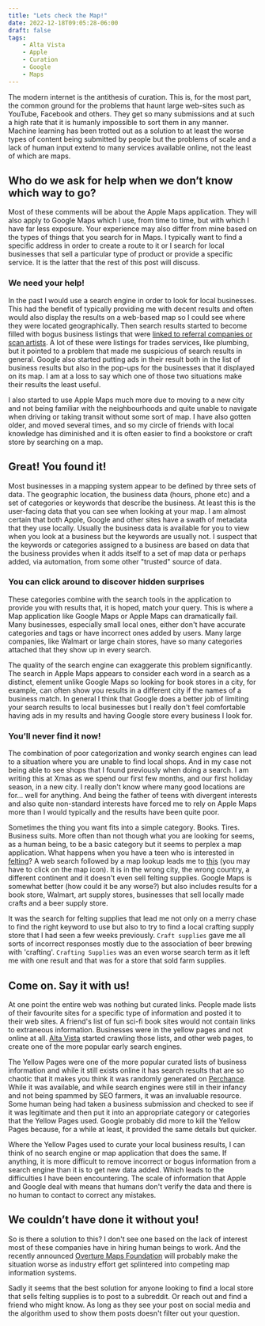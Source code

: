 ```yaml
---
title: "Lets check the Map!"
date: 2022-12-18T09:05:28-06:00
draft: false
tags:
    - Alta Vista
    - Apple
    - Curation
    - Google
    - Maps
---
```


The modern internet is the antithesis of curation. This is, for the most part, the common ground for the problems that haunt large web-sites such as YouTube, Facebook and others. They get so many submissions and at such a high rate that it is humanly impossible to sort them in any manner. Machine learning has been trotted out as a solution to at least the worse types of content being submitted by people but the problems of scale and a lack of human input extend to many services available online, not the least of which are maps.

## Who do we ask for help when we don’t know which way to go?

Most of these comments will be about the Apple Maps application. They will also apply to Google Maps which I use, from time to time, but with which I have far less exposure. Your experience may also differ from mine based on the types of things that you search for in Maps. I typically want to find a specific address in order to create a route to it or I search for local businesses that sell a particular type of product or provide a specific service. It is the latter that the rest of this post will discuss.

### We need your help!

In the past I would use a search engine in order to look for local businesses. This had the benefit of typically providing me with decent results and often would also display the results on a web-based map so I could see where they were located geographically. Then search results started to become filled with bogus business listings that were [linked to  referral companies or scan artists](https://searchengineland.com/millions-of-fake-google-maps-listings-hurt-real-business-and-consumers-318629). A lot of these were listings for trades services, like plumbing, but it pointed to a problem that made me suspicious of search results in general. Google also started putting ads in their result both in the list of business results but also in the pop-ups for the businesses that it displayed on its map. I am at a loss to say which one of those two situations make their results the least useful. 

I also started to use Apple Maps much more due to moving to a new city and not being familiar with the neighbourhoods and quite unable to navigate when driving or taking transit without some sort of map. I have also gotten older, and moved several times, and so my circle of friends with local knowledge has diminished and it is often easier to find a bookstore or craft store by searching on a map. 

## Great! You found it!

Most businesses in a mapping system appear to be defined by three sets of data. The geographic location, the business data (hours, phone etc) and a set of categories or keywords that describe the business. At least this is the user-facing data that you can see when looking at your map. I am almost certain that both Apple, Google and other sites have a swath of metadata that they use locally. Usually the business data is available for you to view when you look at a business but the keywords are usually not. I suspect that the keywords or categories assigned to a business are based on data that the business provides when it adds itself to a set of map data or perhaps added, via automation, from some other "trusted" source of data. 

### You can click around to discover hidden surprises

These categories combine with the search tools in the application to provide you with results that, it is hoped, match your query. This is where a Map application like Google Maps or Apple Maps can dramatically fail. Many businesses, especially small local ones, either don't have accurate categories and tags or have incorrect ones added by users. Many large companies, like Walmart or large chain stores, have so many categories attached that they show up in every search. 

The quality of the search engine can exaggerate this problem significantly. The search in Apple Maps appears to consider each word in a search as a distinct, element unlike Google Maps so looking for book stores in a city, for example, can often show you results in a different city if the names of a business match. In general I think that Google does a better job of limiting your search results to local businesses but I really don't feel comfortable having ads in my results and having Google store every business I look for. 

### You’ll never find it now!

The combination of poor categorization and wonky search engines can lead to a situation where you are unable to find local shops. And in my case not being able to see shops that I found previously when doing a search. I am writing this at Xmas as we spend our first few months, and our first holiday season, in a new city. I really don't know where many good locations are for... well for anything. And being the father of teens with divergent interests and also quite non-standard interests have forced me to rely on Apple Maps more than I would typically and the results have been quite poor. 

Sometimes the thing you want fits into a simple category. Books. Tires. Business suits. More often than not though what you are looking for seems, as a human being, to be a basic category but it seems to perplex a map application. What happens when you have a teen who is interested in [felting](https://www.fiberartsy.com/felting-a-beginners-guide/)? A web search followed by a map lookup leads me to [this](https://duckduckgo.com/?q=felting&t=osx&ia=web&iaxm=maps) (you may have to click on the map icon). It is in the wrong city, the wrong country, a different continent and it doesn't even sell felting supplies. Google Maps is somewhat better (how could it be any worse?) but also includes results for a book store, Walmart, art supply stores, businesses that sell locally made crafts and a beer supply store.

It was the search for felting supplies that lead me not only on a merry chase to find the right keyword to use  but also to try to find a local crafting supply store that I had seen a few weeks previously. `Craft supplies` gave me all sorts of incorrect responses mostly due to the association of beer brewing with 'crafting'. `Crafting Supplies` was an even worse search term as it left me with one result and that was for a store that sold farm supplies. 

## Come on. Say it with us!

At one point the entire web was nothing but curated links. People made lists of their favourite sites for a specific type of information and posted it to their web sites. A friend's list of fun sci-fi book sites would not contain links to extraneous information. Businesses were in the yellow pages and not online at all. [Alta Vista](https://en.wikipedia.org/wiki/AltaVista) started crawling those lists, and other web pages, to create one of the more popular early search engines. 

The Yellow Pages were one of the more popular curated lists of business information and while it still exists online it has search results that are so chaotic that it makes you think it was randomly generated on [Perchance](https://perchance.org/dnd-buisness-generator). While it was available, and while search engines were still in their infancy and not being spammed by SEO farmers, it was an  invaluable resource. Some human being had taken a business submission and checked to see if it was legitimate and then put it into an appropriate category or categories that the Yellow Pages used.  Google probably did more to kill the Yellow Pages because, for a while at least, it provided the same details but quicker. 

Where the Yellow Pages used to curate your local business results, I can think of no search engine or map application that does the same. If anything, it is more difficult to remove incorrect or bogus information from a search engine than it is to get new data added. Which leads to the difficulties I have been encountering. The scale of information that Apple and Google deal with means that humans don't verify the data and there is no human to contact to correct any mistakes. 

## We couldn’t have done it without you!

So is there a solution to this? I don't see one based on the lack of interest most of these companies have in hiring human beings to work. And the recently announced [Overture Maps Foundation](https://techcrunch.com/2022/12/15/meta-microsoft-aws-and-tomtom-launch-the-overture-maps-foundation-to-develop-interoperable-open-map-data/) will probably make the situation worse as industry effort get splintered into competing map information systems. 

Sadly it seems that the best solution for anyone looking to find a local store that sells felting supplies is to post to a subreddit. Or reach out and find a friend who might know. As long as they see your post on social media and the algorithm used to show them posts doesn't filter out your question. 







